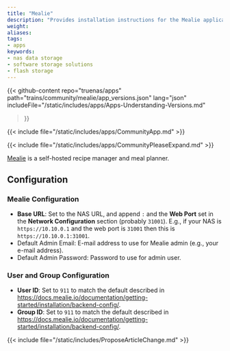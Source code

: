 ```yaml
---
title: "Mealie"
description: "Provides installation instructions for the Mealie application in TrueNAS."
weight: 
aliases:
tags:
- apps
keywords:
- nas data storage
- software storage solutions
- flash storage
---
```


{{< github-content 
    repo="truenas/apps"
    path="trains/community/mealie/app_versions.json"
    lang="json"
	includeFile="/static/includes/apps/Apps-Understanding-Versions.md"
>}}

{{< include file="/static/includes/apps/CommunityApp.md" >}}

<!-- Comment out the following line if your suggested changes to this Community app documentation provide a complete installation tutorial. Leave exposed if you are proposing a partial expansion of the content, but further work is needed. -->
{{< include file="/static/includes/apps/CommunityPleaseExpand.md" >}}

<!-- Uncomment the following line if you suspect this Community app documentation is out of date, inaccurate, or needs further improvement -->
<!--{{< include file="/static/includes/apps/CommunityPleaseImprove.md" >}}-->

[Mealie](https://docs.mealie.io) is a self-hosted recipe manager and meal planner.

## Configuration

### Mealie Configuration

- **Base URL**: Set to the NAS URL, and append `:` and the **Web Port** set in the **Network Configuration** section (probably `31001`).
  E.g., if your NAS is `https://10.10.0.1` and the web port is `31001` then this is `https://10.10.0.1:31001`.
- Default Admin Email: E-mail address to use for Mealie admin (e.g., your e-mail address).
- Default Admin Password: Password to use for admin user.

### User and Group Configuration

- **User ID**: Set to `911` to match the default described in https://docs.mealie.io/documentation/getting-started/installation/backend-config/.
- **Group ID**: Set to `911` to match the default described in https://docs.mealie.io/documentation/getting-started/installation/backend-config/.

{{< include file="/static/includes/ProposeArticleChange.md" >}}
